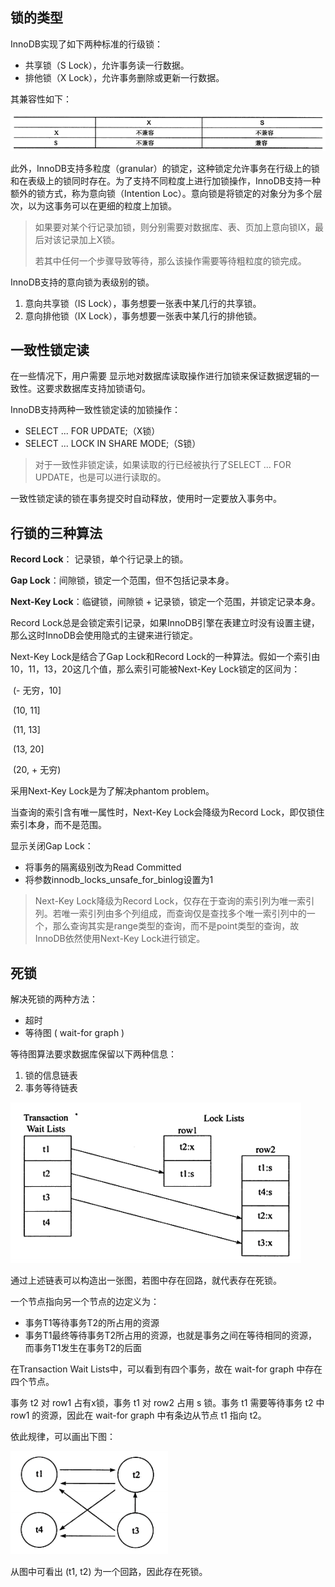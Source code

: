 ## 锁的类型

InnoDB实现了如下两种标准的行级锁：

+ 共享锁（S Lock），允许事务读一行数据。
+ 排他锁（X Lock），允许事务删除或更新一行数据。

其兼容性如下：

![共享锁和排他锁的兼容性](https://github.com/codzeroNov/MyNotes/raw/master/MySQL/PICS/%E5%85%B1%E4%BA%AB%E9%94%81%E5%92%8C%E6%8E%92%E4%BB%96%E9%94%81%E7%9A%84%E5%85%BC%E5%AE%B9%E6%80%A7.png)

此外，InnoDB支持多粒度（granular）的锁定，这种锁定允许事务在行级上的锁和在表级上的锁同时存在。为了支持不同粒度上进行加锁操作，InnoDB支持一种额外的锁方式，称为意向锁（Intention Loc）。意向锁是将锁定的对象分为多个层次，以为这事务可以在更细的粒度上加锁。

> 如果要对某个行记录加锁，则分别需要对数据库、表、页加上意向锁IX，最后对该记录加上X锁。
>
> 若其中任何一个步骤导致等待，那么该操作需要等待粗粒度的锁完成。

InnoDB支持的意向锁为表级别的锁。

1. 意向共享锁（IS Lock），事务想要一张表中某几行的共享锁。
2. 意向排他锁（IX Lock），事务想要一张表中某几行的排他锁。

## 一致性锁定读

在一些情况下，用户需要	显示地对数据库读取操作进行加锁来保证数据逻辑的一致性。这要求数据库支持加锁语句。

InnoDB支持两种一致性锁定读的加锁操作：

+ SELECT ... FOR UPDATE;（X锁）
+ SELECT ... LOCK IN SHARE MODE;（S锁）

> 对于一致性非锁定读，如果读取的行已经被执行了SELECT ... FOR UPDATE，也是可以进行读取的。

一致性锁定读的锁在事务提交时自动释放，使用时一定要放入事务中。

## 行锁的三种算法

**Record Lock**： 记录锁，单个行记录上的锁。

**Gap Lock**：间隙锁，锁定一个范围，但不包括记录本身。

**Next-Key Lock**：临键锁，间隙锁 + 记录锁，锁定一个范围，并锁定记录本身。

Record Lock总是会锁定索引记录，如果InnoDB引擎在表建立时没有设置主键，那么这时InnoDB会使用隐式的主键来进行锁定。

Next-Key Lock是结合了Gap Lock和Record Lock的一种算法。假如一个索引由10，11，13，20这几个值，那么索引可能被Next-Key Lock锁定的区间为：

​	(- 无穷，10]

​	(10, 11]

​	(11, 13]

​	(13, 20]

​	(20, + 无穷)

采用Next-Key Lock是为了解决phantom problem。

当查询的索引含有唯一属性时，Next-Key Lock会降级为Record Lock，即仅锁住索引本身，而不是范围。

显示关闭Gap Lock：

+ 将事务的隔离级别改为Read Committed
+ 将参数innodb_locks_unsafe_for_binlog设置为1

> Next-Key Lock降级为Record Lock，仅存在于查询的索引列为唯一索引列。若唯一索引列由多个列组成，而查询仅是查找多个唯一索引列中的一个，那么查询其实是range类型的查询，而不是point类型的查询，故InnoDB依然使用Next-Key Lock进行锁定。

## 死锁

解决死锁的两种方法：

+ 超时
+ 等待图 ( wait-for graph )

等待图算法要求数据库保留以下两种信息：

1. 锁的信息链表
2. 事务等待链表

![示例事务状态和锁的信息](https://github.com/codzeroNov/MyNotes/raw/master/MySQL/PICS/%E7%A4%BA%E4%BE%8B%E4%BA%8B%E5%8A%A1%E7%8A%B6%E6%80%81%E5%92%8C%E9%94%81%E7%9A%84%E4%BF%A1%E6%81%AF.png)

通过上述链表可以构造出一张图，若图中存在回路，就代表存在死锁。

一个节点指向另一个节点的边定义为：

+ 事务T1等待事务T2的所占用的资源
+ 事务T1最终等待事务T2所占用的资源，也就是事务之间在等待相同的资源，而事务T1发生在事务T2的后面

在Transaction Wait Lists中，可以看到有四个事务，故在 wait-for graph 中存在四个节点。

事务 t2 对 row1 占有x锁，事务 t1 对 row2 占用 s 锁。事务 t1 需要等待事务 t2 中 row1 的资源，因此在 wait-for graph 中有条边从节点 t1 指向 t2。

依此规律，可以画出下图：

![wait - for graph](https://github.com/codzeroNov/MyNotes/raw/master/MySQL/PICS/wait%20-%20for%20graph.png)

从图中可看出 (t1, t2) 为一个回路，因此存在死锁。

